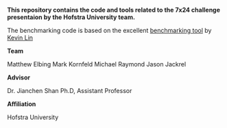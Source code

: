 **This repository contains the code and tools related to the 7x24 challenge presentaion by the Hofstra University team.**

The benchmarking code is based on the excellent [benchmarking tool](https://github.com/kevinslin/lambda-when-will-i-coldstart) by [Kevin Lin](https://github.com/kevinslin)


**Team**

Matthew Elbing
Mark Kornfeld
Michael Raymond
Jason Jackrel

**Advisor**

Dr. Jianchen Shan Ph.D, Assistant Professor

**Affiliation**

Hofstra University
